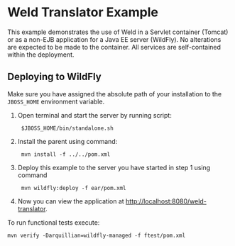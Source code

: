 Weld Translator Example
=======================

This example demonstrates the use of Weld in a Servlet container (Tomcat)
or as a non-EJB application for a Java EE server (WildFly). 
No alterations are expected to be made to the container. All services are 
self-contained within the deployment.

Deploying to WildFly
--------------------

Make sure you have assigned the absolute path of your installation to the
`JBOSS_HOME` environment variable.

1. Open terminal and start the server by running script:

        $JBOSS_HOME/bin/standalone.sh

2. Install the parent using command:

        mvn install -f ../../pom.xml

3. Deploy this example to the server you have started in step 1 using command

        mvn wildfly:deploy -f ear/pom.xml

4. Now you can view the application at <http://localhost:8080/weld-translator>.


To run functional tests execute:

    mvn verify -Darquillian=wildfly-managed -f ftest/pom.xml
